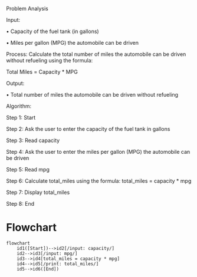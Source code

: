 Problem Analysis

Input:

•	Capacity of the fuel tank (in gallons)

•	Miles per gallon (MPG) the automobile can be driven

Process: Calculate the total number of miles the automobile can be driven without refueling using the formula:

Total Miles = Capacity * MPG

Output:

•	Total number of miles the automobile can be driven without refueling

Algorithm:

Step 1: Start

Step 2: Ask the user to enter the capacity of the fuel tank in gallons

Step 3: Read capacity

Step 4: Ask the user to enter the miles per gallon (MPG) the automobile can be driven

Step 5: Read mpg

Step 6: Calculate total_miles using the formula: total_miles = capacity * mpg

Step 7: Display total_miles

Step 8: End

# Flowchart

``` mermaid
flowchart 
    id1([Start])-->id2[/input: capacity/]
    id2-->id3[/input: mpg/]
    id3-->id4[total_miles = capacity * mpg]
    id4-->id5[/print: total_miles/]
    id5-->id6([End])
